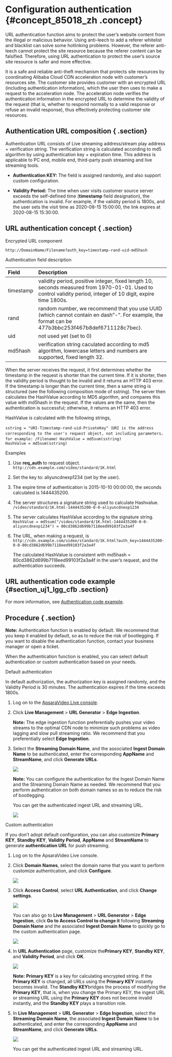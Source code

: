 # Configuration authentication {#concept_85018_zh .concept}

URL authentication function aims to protect the user’s website content from the illegal or malicious behavior. Using anti-leech to add a referer whitelist and blacklist can solve some hotlinking problems. However, the referer anti-leech cannot protect the site resource because the referer content can be falsified. Therefore, using URL authentication to protect the user’s source site resource is safer and more effective.

It is a safe and reliable anti-theft mechanism that protects site resources by coordinating Alibaba Cloud CDN acceleration node with customer’s resources site. The customer site provides customer with an encrypted URL \(including authentication information\), which the user then uses to make a request to the acceleration node. The acceleration node verifies the authentication information in the encrypted URL to determine the validity of the request \(that is, whether to respond normally to a valid response or refuse an invalid response\), thus effectively protecting customer site resources.

## Authentication URL composition { .section}

Authentication URL consists of Live streaming address/stream play address + verification string. The verification string is calculated according to md5 algorithm by using authentication key + expiration time. This address is applicable to PC end, mobile end, third-party push streaming and live streaming tools.

-    **Authentication KEY:** The field is assigned randomly, and also support custom configuration.

-    **Validity Period:** The time when user visits customer source server exceeds the self-defined time \(**timestamp** field designation\), the authentication is invalid. For example, if the validity period is 1800s, and the user sets the visit time as 2020-08-15 15:00:00, the link expires at 2020-08-15 15:30:00.


## URL authentication concept { .section}

Encrypted URL component

```
http://DomainName/Filename?auth_key=timestamp-rand-uid-md5hash

```

Authentication field description

|Field|Description|
|:----|:----------|
|timestamp|validity period, positive integer, fixed length 10, seconds measured from 1970-01-01. Used to control validity period, integer of 10 digit, expire time 1800s.|
|rand|random number, we recommend that you use UUID \(which cannot contain en dash”-“. For example, the format can be 477b3bbc253f467b8def6711128c7bec\).|
|uid|not used yet \(set to 0\)|
|md5hash|verification string caculated according to md5 algorithm, lowercase letters and numbers are supported, fixed length 32.|

When the server receives the request, it first determines whether the timestamp in the request is shorter than the current time. If it is shorter, then the validity period is thought to be invalid and it returns an HTTP 403 error. If the timestamp is longer than the current time, then a same string is structured \(see the following composition mode of sstring\). The server then calculates the HashValue according to MD5 algorithm, and compares this value with md5hash in the request. If the values are the same, then the authentication is successful; otherwise, it returns an HTTP 403 error.

HashValue is calculated with the following strings,

```
sstring = "URI-Timestamp-rand-uid-PrivateKey"（URI is the address corresponding to the user's request object, not including parameters，for example: /Filename）HashValue = md5sum(sstring)
HashValue = md5sum(sstring)

```

Examples

1.  Use **req\_auth** to request object. `http://cdn.example.com/video/standard/1K.html`
2.  Set the key to: aliyuncdnexp1234 \(set by the user\).
3.  The expire time of authentication is 2015-10-10 00:00:00, the seconds calculated is 1444435200.
4.  The server structures a signature string used to calculate Hashvalue. `/video/standard/1K.html-1444435200-0-0-aliyuncdnexp1234`
5.  The server calculates HashValue according to the signature string. `HashValue = md5sum("/video/standard/1K.html-1444435200-0-0-aliyuncdnexp1234") = 80cd3862d699b7118eed99103f2a3a4f`
6.  The URL, when making a request, is `http://cdn.example.com/video/standard/1K.html?auth_key=1444435200-0-0-80cd3862d699b7118eed99103f2a3a4f`

    The calculated HashValue is consistent with md5hash = 80cd3862d699b7118eed99103f2a3a4f in the user’s request, and the authentication succeeds.


## URL authentication code example {#section_uj1_lgg_cfb .section}

For more information, see [Authentication code example](https://www.alibabacloud.com/help/doc-detail/57388.htm?spm=a2c63.p38356.b99.50.652e6523uRedUw).

## Procedure { .section}

**Note:** Authentication function is enabled by default. We recommend that you keep it enabled by default, so as to reduce the risk of bootlegging. If you want to disable the authentication function, contact your business manager or open a ticket.

When the authentication function is enabled, you can select default authentication or custom authentication based on your needs.

Default authentication

In default authorization, the authorization key is assigned randomly, and the Validity Period is 30 minutes. The authentication expires if the time exceeds 1800s.

1.  Log on to the [ApsaraVideo Live console](https://partners-intl.aliyun.com/login-required#/live).
2.  Click **Live Management** \> **URL Generator** \> **Edge Ingestion**.

    **Note:** The edge ingestion function preferentially pushes your video streams to the optimal CDN node to minimize such problems as video lagging and slow pull streaming ratio. We recommend that you preferentially select **Edge Ingestion**.

3.  Select the **Streaming Domain Name**, and the associated **Ingest Domain Name** to be authenticated, enter the corresponding **AppName** and **StreamName**, and click **Generate URLs**.

    ![](http://static-aliyun-doc.oss-cn-hangzhou.aliyuncs.com/assets/img/20694/154511466821651_en-US.png)

    **Note:** You can configure the authentication for the Ingest Domain Name and the Streaming Domain Name as needed. We recommend that you perform authentication on both domain names so as to reduce the risk of bootlegging.

    You can get the authenticated ingest URL and streaming URL.

    ![](http://static-aliyun-doc.oss-cn-hangzhou.aliyuncs.com/assets/img/20694/154511466821652_en-US.png)


Custom authentication

If you don’t adopt default configuration, you can also customize **Primary KEY**, **Standby KEY**, **Validity Period**, **AppName** and **StreamName** to generate **authentication URL** for push streaming.

1.  Log on to the ApsaraVideo Live console.
2.  Click **Domain Names**, select the domain name that you want to perform customize authentication, and click **Configure**.

    ![](http://static-aliyun-doc.oss-cn-hangzhou.aliyuncs.com/assets/img/20694/154511466821657_en-US.png)

3.  Click **Access Control**, select **URL Authentication**, and click **Change settings**.

    ![](http://static-aliyun-doc.oss-cn-hangzhou.aliyuncs.com/assets/img/20694/154511466821658_en-US.png)

    You can also go to **Live Management** \> **URL Generator** \> **Edge Ingestion**, click **Go to Access Control to change it** following **Streaming Domain Name** and the associated **Ingest Domain Name** to quickly go to the custom authentication page.

    ![](http://static-aliyun-doc.oss-cn-hangzhou.aliyuncs.com/assets/img/20694/154511466821659_en-US.png)

4.  In **URL Authentication** page, customize the**Primary KEY**, **Standby KEY**, and **Validity Period**, and click **OK**.

    ![](http://static-aliyun-doc.oss-cn-hangzhou.aliyuncs.com/assets/img/20694/154511466821660_en-US.png)

    **Note:** **Primary KEY** is a key for calculating encrypted string. If the **Primary KEY** is changed, all URLs using the **Primary KEY** instantly becomes invalid. The **Standby KEY**bridges the process of modifying the **Primary KEY**, that is, when you change the Primary KEY, the ingest URL or streaming URL using the **Primary KEY** does not become invalid instantly, and the **Standby KEY** plays a transition role.

5.  In **Live Management** \> **URL Generator** \> **Edge Ingestion**, select the **Streaming Domain Name**, the associated **Ingest Domain Name** to be authenticated, and enter the corresponding **AppName** and **StreamName**, and click **Generate URLs**.

    ![](http://static-aliyun-doc.oss-cn-hangzhou.aliyuncs.com/assets/img/20694/154511466821661_en-US.png)

    You can get the authenticated ingest URL and streaming URL.


